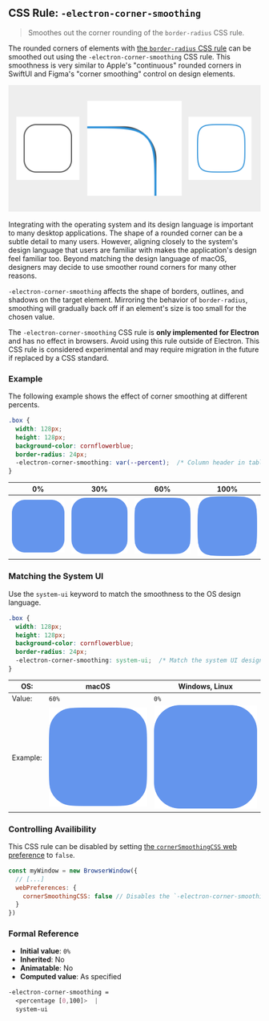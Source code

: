 ## CSS Rule: `-electron-corner-smoothing`

> Smoothes out the corner rounding of the `border-radius` CSS rule.

The rounded corners of elements with [the `border-radius` CSS rule](https://developer.mozilla.org/en-US/docs/Web/CSS/border-radius) can be smoothed out using the `-electron-corner-smoothing` CSS rule. This smoothness is very similar to Apple's "continuous" rounded corners in SwiftUI and Figma's "corner smoothing" control on design elements.

![There is a black rectangle on the left using simple rounded corners, and a blue rectangle on the right using smooth rounded corners. Inbetween those rectangles is a magnified view of the same corner from both rectangles overlapping to show the subtle difference in shape.](../images/corner-smoothing-summary.svg)

Integrating with the operating system and its design language is important to many desktop applications. The shape of a rounded corner can be a subtle detail to many users. However, aligning closely to the system's design language that users are familiar with makes the application's design feel familiar too. Beyond matching the design language of macOS, designers may decide to use smoother round corners for many other reasons.

`-electron-corner-smoothing` affects the shape of borders, outlines, and shadows on the target element. Mirroring the behavior of `border-radius`, smoothing will gradually back off if an element's size is too small for the chosen value.

The `-electron-corner-smoothing` CSS rule is **only implemented for Electron** and has no effect in browsers. Avoid using this rule outside of Electron. This CSS rule is considered experimental and may require migration in the future if replaced by a CSS standard.

### Example

The following example shows the effect of corner smoothing at different percents.

```css
.box {
  width: 128px;
  height: 128px;
  background-color: cornflowerblue;
  border-radius: 24px;
  -electron-corner-smoothing: var(--percent);  /* Column header in table below. */
}
```

| 0% | 30% | 60% | 100% |
| --- | --- | --- | --- |
| ![A rectangle with round corners at 0% smoothness](../images/corner-smoothing-example-0.svg) | ![A rectangle with round corners at 30% smoothness](../images/corner-smoothing-example-30.svg) | ![A rectangle with round corners at 60% smoothness](../images/corner-smoothing-example-60.svg) | ![A rectangle with round corners at 100% smoothness](../images/corner-smoothing-example-100.svg) |

### Matching the System UI

Use the `system-ui` keyword to match the smoothness to the OS design language.

```css
.box {
  width: 128px;
  height: 128px;
  background-color: cornflowerblue;
  border-radius: 24px;
  -electron-corner-smoothing: system-ui;  /* Match the system UI design. */
}
```

| OS: | macOS | Windows, Linux |
| --- | --- | --- |
| Value: | `60%` | `0%` |
| Example: | ![A rectangle with round corners whose smoothness matches macOS](../images/corner-smoothing-example-60.svg) | ![A rectangle with round corners whose smoothness matches Windows and Linux](../images/corner-smoothing-example-0.svg) |

### Controlling Availibility

This CSS rule can be disabled by setting [the `cornerSmoothingCSS` web preference](./structures/web-preferences.md) to `false`.

```js
const myWindow = new BrowserWindow({
  // [...]
  webPreferences: {
    cornerSmoothingCSS: false // Disables the `-electron-corner-smoothing` CSS rule
  }
})
```

### Formal Reference

* **Initial value**: `0%`
* **Inherited**: No
* **Animatable**: No
* **Computed value**: As specified

```css
-electron-corner-smoothing =
  <percentage [0,100]>  |
  system-ui
```

